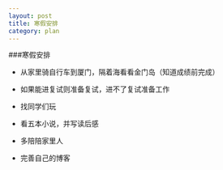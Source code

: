 ```yaml
---
layout: post
title: 寒假安排
category: plan
---
```

###寒假安排

- 从家里骑自行车到厦门，隔着海看看金门岛（知道成绩前完成）

- 如果能进复试则准备复试，进不了复试准备工作

- 找同学们玩

- 看五本小说，并写读后感

- 多陪陪家里人

- 完善自己的博客

